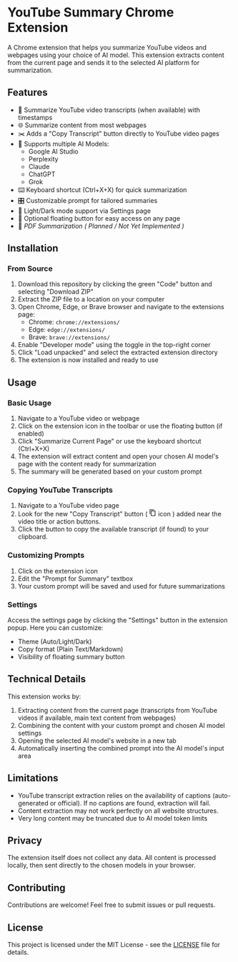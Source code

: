 # YouTube Summary Chrome Extension

A Chrome extension that helps you summarize YouTube videos and webpages using your choice of AI model. This extension extracts content from the current page and sends it to the selected AI platform for summarization.

## Features

- 📝 Summarize YouTube video transcripts (when available) with timestamps
- 🌐 Summarize content from most webpages
- ✂️ Adds a "Copy Transcript" button directly to YouTube video pages
- 🔌 Supports multiple AI Models:
    - Google AI Studio
    - Perplexity
    - Claude
    - ChatGPT
    - Grok
- ⌨️ Keyboard shortcut (Ctrl+X+X) for quick summarization
- 🎛️ Customizable prompt for tailored summaries
- 🎨 Light/Dark mode support via Settings page
- 🔘 Optional floating button for easy access on any page
- 📄 *PDF Summarization ( Planned / Not Yet Implemented )*

## Installation

### From Source
1. Download this repository by clicking the green "Code" button and selecting "Download ZIP"
2. Extract the ZIP file to a location on your computer
3. Open Chrome, Edge, or Brave browser and navigate to the extensions page:
   - Chrome: `chrome://extensions/`
   - Edge: `edge://extensions/`
   - Brave: `brave://extensions/`
4. Enable "Developer mode" using the toggle in the top-right corner
5. Click "Load unpacked" and select the extracted extension directory
6. The extension is now installed and ready to use

## Usage

### Basic Usage

1. Navigate to a YouTube video or webpage
2. Click on the extension icon in the toolbar or use the floating button (if enabled)
3. Click "Summarize Current Page" or use the keyboard shortcut (Ctrl+X+X)
4. The extension will extract content and open your chosen AI model's page with the content ready for summarization
5. The summary will be generated based on your custom prompt

### Copying YouTube Transcripts

1. Navigate to a YouTube video page
2. Look for the new "Copy Transcript" button ( <svg xmlns="http://www.w3.org/2000/svg" height="16" viewBox="0 0 24 24" width="16" fill="currentColor"><path d="M0 0h24v24H0z" fill="none"/><path d="M16 1H4c-1.1 0-2 .9-2 2v14h2V3h12V1zm3 4H8c-1.1 0-2 .9-2 2v14c0 1.1.9 2 2 2h11c1.1 0 2-.9 2-2V7c0-1.1-.9-2-2-2zm0 16H8V7h11v14z"/></svg> icon ) added near the video title or action buttons.
3. Click the button to copy the available transcript (if found) to your clipboard.

### Customizing Prompts

1. Click on the extension icon
2. Edit the "Prompt for Summary" textbox
3. Your custom prompt will be saved and used for future summarizations

### Settings

Access the settings page by clicking the "Settings" button in the extension popup. Here you can customize:

- Theme (Auto/Light/Dark)
- Copy format (Plain Text/Markdown)
- Visibility of floating summary button

## Technical Details

This extension works by:
1. Extracting content from the current page (transcripts from YouTube videos if available, main text content from webpages)
2. Combining the content with your custom prompt and chosen AI model settings
3. Opening the selected AI model's website in a new tab
4. Automatically inserting the combined prompt into the AI model's input area

## Limitations

- YouTube transcript extraction relies on the availability of captions (auto-generated or official). If no captions are found, extraction will fail.
- Content extraction may not work perfectly on all website structures.
- Very long content may be truncated due to AI model token limits

## Privacy

The extension itself does not collect any data. All content is processed locally, then sent directly to the chosen models in your browser.

## Contributing

Contributions are welcome! Feel free to submit issues or pull requests.

## License

This project is licensed under the MIT License - see the [LICENSE](LICENSE) file for details. 